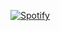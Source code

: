 

[![Spotify](https:/maxp3.vercel.app/api/spotify)](https://soundcloud.com/rictov100/mad-max-fury-road-soundtrack-tom-holkenborg-aka-junkie-xl)
